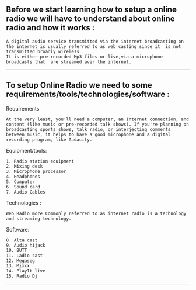 ## Before we start learning how to setup a online radio we will have to understand about online radio and how it works :
```
A digital audio service transmitted via the internet broadcasting on the internet is usually referred to as web casting since it  is not transmitted broadly wireless .
It is either pre-recorded Mp3 files or live,via-a-microphone broadcasts that  are streamed aver the internet.
```
***
## To setup Online Radio we need to some requirements/tools/technologies/software :
Requirements
```
At the very least, you'll need a computer, an Internet connection, and content (like music or pre-recorded talk shows). If you're planning on broadcasting sports shows, talk radio, or interjecting comments between music, it helps to have a good microphone and a digital recording program, like Audacity.
```
Equipment/tools:
```
1. Radio station equipment
2. Mixing desk
3. Microphone processor
4. Headphones
5. Computer
6. Sound card
7. Audio Cables
```
Technologies :
```
Web Radio more Commonly referred to as internet radio is a technology and streaming technology.
```
Software:
```
8. Alta cast
9. Audio hijack
10. BUTT
11. Ladio cast
12. Megaseg
13. Mixxx
14. PlayIt live
15. Radio Dj
```
***
<!--stackedit_data:
eyJoaXN0b3J5IjpbLTE0MDMzNjM3Nyw1Njk3MjA2NjYsODIyND
EyNjM1LC0xMjAxNTM2NDI0LDE2ODAwNjQxOF19
-->
